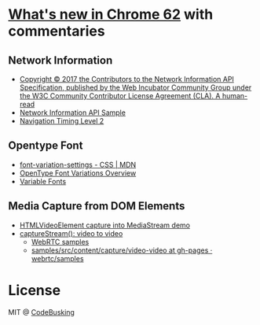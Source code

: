 # [What's new in Chrome 62](https://blog.chromium.org/2017/09/chrome-62-beta-network-quality.html) with commentaries

## Network Information

- [ Copyright © 2017 the Contributors to the Network Information API Specification, published by the Web Incubator Community Group under the W3C Community Contributor License Agreement (CLA). A human-read](https://goo.gl/BUe34n)
- [Network Information API Sample](https://goo.gl/KvXCeb)
- [Navigation Timing Level 2](https://goo.gl/2z3kPi)

## Opentype Font

- [font-variation-settings - CSS | MDN](https://goo.gl/MR5adW)
- [OpenType Font Variations Overview](https://goo.gl/aXpm8v)
- [Variable Fonts](https://goo.gl/KZgx8a)

## Media Capture from DOM Elements

- [HTMLVideoElement capture into MediaStream demo](https://goo.gl/PDWtEq)
- [captureStream(): video to video](https://goo.gl/nQk9uz)
  - [WebRTC samples](https://goo.gl/PzvFm5)
  - [samples/src/content/capture/video-video at gh-pages · webrtc/samples](https://goo.gl/pWYwmn)

# License

MIT @ [CodeBusking](http://codebusking.show)
